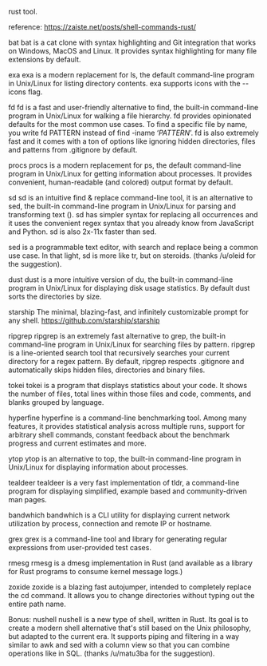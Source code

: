 rust tool.

reference:  https://zaiste.net/posts/shell-commands-rust/

bat
bat is a cat clone with syntax highlighting and Git integration that works on Windows, MacOS and Linux. It provides syntax highlighting for many file extensions by default.

exa
exa is a modern replacement for ls, the default command-line program in Unix/Linux for listing directory contents. exa supports icons with the --icons flag.

fd
fd is a fast and user-friendly alternative to find, the built-in command-line program in Unix/Linux for walking a file hierarchy. fd provides opinionated defaults for the most common use cases. To find a specific file by name, you write fd PATTERN instead of find -iname ‘*PATTERN*’. fd is also extremely fast and it comes with a ton of options like ignoring hidden directories, files and patterns from .gitignore by default.

procs
procs is a modern replacement for ps, the default command-line program in Unix/Linux for getting information about processes. It provides convenient, human-readable (and colored) output format by default.

sd
sd is an intuitive find & replace command-line tool, it is an alternative to sed, the built-in command-line program in Unix/Linux for parsing and transforming text (). sd has simpler syntax for replacing all occurrences and it uses the convenient regex syntax that you already know from JavaScript and Python. sd is also 2x-11x faster than sed.

sed is a programmable text editor, with search and replace being a common use case. In that light, sd is more like tr, but on steroids. (thanks /u/oleid for the suggestion).

dust
dust is a more intuitive version of du, the built-in command-line program in Unix/Linux for displaying disk usage statistics. By default dust sorts the directories by size.

starship
The minimal, blazing-fast, and infinitely customizable prompt for any shell.
https://github.com/starship/starship


ripgrep
ripgrep is an extremely fast alternative to grep, the built-in command-line program in Unix/Linux for searching files by pattern. ripgrep is a line-oriented search tool that recursively searches your current directory for a regex pattern. By default, ripgrep respects .gitignore and automatically skips hidden files, directories and binary files.

tokei
tokei is a program that displays statistics about your code. It shows the number of files, total lines within those files and code, comments, and blanks grouped by language.

hyperfine
hyperfine is a command-line benchmarking tool. Among many features, it provides statistical analysis across multiple runs, support for arbitrary shell commands, constant feedback about the benchmark progress and current estimates and more.

ytop
ytop is an alternative to top, the built-in command-line program in Unix/Linux for displaying information about processes.

tealdeer
tealdeer is a very fast implementation of tldr, a command-line program for displaying simplified, example based and community-driven man pages.

bandwhich
bandwhich is a CLI utility for displaying current network utilization by process, connection and remote IP or hostname.

grex
grex is a command-line tool and library for generating regular expressions from user-provided test cases.

rmesg
rmesg is a dmesg implementation in Rust (and available as a library for Rust programs to consume kernel message logs.)

zoxide
zoxide is a blazing fast autojumper, intended to completely replace the cd command. It allows you to change directories without typing out the entire path name.

Bonus: nushell
nushell is a new type of shell, written in Rust. Its goal is to create a modern shell alternative that's still based on the Unix philosophy, but adapted to the current era. It supports piping and filtering in a way similar to awk and sed with a column view so that you can combine operations like in SQL. (thanks /u/matu3ba for the suggestion).

